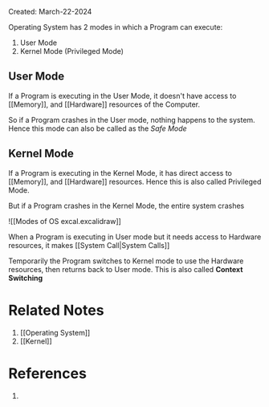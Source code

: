 Created: March-22-2024

Operating System has 2 modes in which a Program can execute:

1. User Mode
2. Kernel Mode (Privileged Mode)
## User Mode

If a Program is executing in the User Mode, it doesn't have access to [[Memory]], and [[Hardware]] resources of the Computer.

So if a Program crashes in the User mode, nothing happens to the system. Hence this mode can also be called as the *Safe Mode*
## Kernel Mode

If a Program is executing in the Kernel Mode, it has direct access to [[Memory]], and [[Hardware]] resources. Hence this is also called Privileged Mode.

But if a Program crashes in the Kernel Mode, the entire system crashes

![[Modes of OS excal.excalidraw]]

When a Program is executing in User mode but it needs access to Hardware resources, it makes [[System Call|System Calls]]

Temporarily the Program switches to Kernel mode to use the Hardware resources, then returns back to User mode. This is also called **Context Switching**
# Related Notes

1. [[Operating System]]
2. [[Kernel]]
# References

1. 